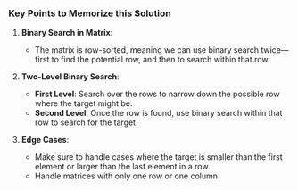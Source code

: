 ### Key Points to Memorize this Solution

1. **Binary Search in Matrix**:
   - The matrix is row-sorted, meaning we can use binary search twice—first to find the potential row, and then to search within that row.

2. **Two-Level Binary Search**:
   - **First Level**: Search over the rows to narrow down the possible row where the target might be.
   - **Second Level**: Once the row is found, use binary search within that row to search for the target.

3. **Edge Cases**:
   - Make sure to handle cases where the target is smaller than the first element or larger than the last element in a row.
   - Handle matrices with only one row or one column.

